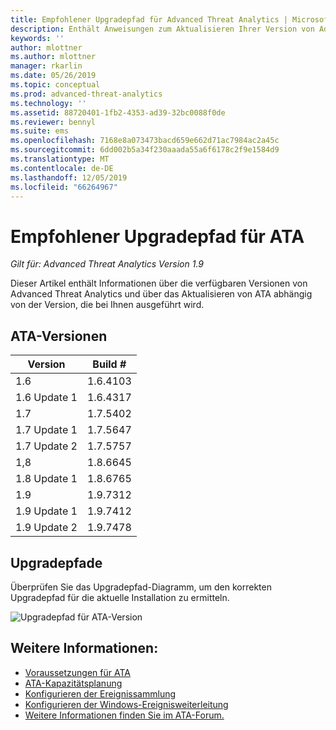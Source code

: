 ```yaml
---
title: Empfohlener Upgradepfad für Advanced Threat Analytics | Microsoft-Dokumentation
description: Enthält Anweisungen zum Aktualisieren Ihrer Version von Advanced Threat Analytics (ATA).
keywords: ''
author: mlottner
ms.author: mlottner
manager: rkarlin
ms.date: 05/26/2019
ms.topic: conceptual
ms.prod: advanced-threat-analytics
ms.technology: ''
ms.assetid: 88720401-1fb2-4353-ad39-32bc0088f0de
ms.reviewer: bennyl
ms.suite: ems
ms.openlocfilehash: 7168e8a073473bacd659e662d71ac7984ac2a45c
ms.sourcegitcommit: 6dd002b5a34f230aaada55a6f6178c2f9e1584d9
ms.translationtype: MT
ms.contentlocale: de-DE
ms.lasthandoff: 12/05/2019
ms.locfileid: "66264967"
---
```

# <a name="recommended-upgrade-path-for-ata"></a>Empfohlener Upgradepfad für ATA

*Gilt für: Advanced Threat Analytics Version 1.9*

Dieser Artikel enthält Informationen über die verfügbaren Versionen von Advanced Threat Analytics und über das Aktualisieren von ATA abhängig von der Version, die bei Ihnen ausgeführt wird.


## <a name="ata-versions"></a>ATA-Versionen

|Version|Build #|
|----|----|
|1.6|1.6.4103|
|1.6 Update 1|1.6.4317|
|1.7|1.7.5402| 
|1.7 Update 1|1.7.5647|
|1.7 Update 2|1.7.5757|
|1,8|1.8.6645|
|1.8 Update 1|1.8.6765|
|1.9|1.9.7312|
|1.9 Update 1|1.9.7412|
|1.9 Update 2|1.9.7478|

## <a name="upgrade-paths"></a>Upgradepfade

Überprüfen Sie das Upgradepfad-Diagramm, um den korrekten Upgradepfad für die aktuelle Installation zu ermitteln. 

![Upgradepfad für ATA-Version](./media/upgrade-path-ata.png)

## <a name="see-also"></a>Weitere Informationen:
- [Voraussetzungen für ATA](ata-prerequisites.md)
- [ATA-Kapazitätsplanung](ata-capacity-planning.md)
- [Konfigurieren der Ereignissammlung](configure-event-collection.md)
- [Konfigurieren der Windows-Ereignisweiterleitung](configure-event-collection.md)
- [Weitere Informationen finden Sie im ATA-Forum.](https://social.technet.microsoft.com/Forums/security/home?forum=mata)

